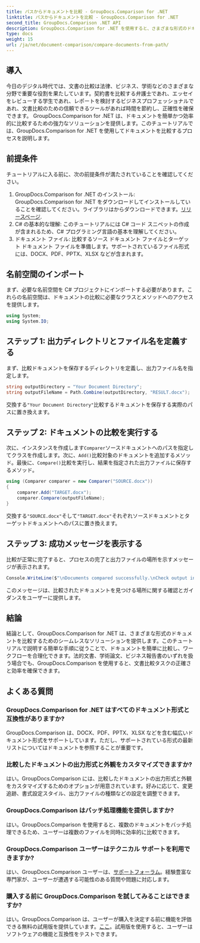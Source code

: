 ```yaml
---
title: パスからドキュメントを比較 - GroupDocs.Comparison for .NET
linktitle: パスからドキュメントを比較 - GroupDocs.Comparison for .NET
second_title: GroupDocs.Comparison .NET API
description: GroupDocs.Comparison for .NET を使用すると、さまざまな形式のドキュメントを簡単に比較できます。時間を節約し、法律、学術、ビジネスのタスクの正確性を確保します。
type: docs
weight: 15
url: /ja/net/document-comparison/compare-documents-from-path/
---
```

## 導入
今日のデジタル時代では、文書の比較は法律、ビジネス、学術などのさまざまな分野で重要な役割を果たしています。契約書を比較する弁護士であれ、エッセイをレビューする学生であれ、レポートを検討するビジネスプロフェッショナルであれ、文書比較のための信頼できるツールがあれば時間を節約し、正確性を確保できます。 GroupDocs.Comparison for .NET は、ドキュメントを簡単かつ効率的に比較するための強力なソリューションを提供します。このチュートリアルでは、GroupDocs.Comparison for .NET を使用してドキュメントを比較するプロセスを説明します。
## 前提条件
チュートリアルに入る前に、次の前提条件が満たされていることを確認してください。
1. GroupDocs.Comparison for .NET のインストール: GroupDocs.Comparison for .NET をダウンロードしてインストールしていることを確認してください。ライブラリはからダウンロードできます。[リリースページ](https://releases.groupdocs.com/comparison/net/).
2. C# の基本的な理解: このチュートリアルには C# コード スニペットの作成が含まれるため、C# プログラミング言語の基本を理解してください。
3. ドキュメント ファイル: 比較するソース ドキュメント ファイルとターゲット ドキュメント ファイルを準備します。サポートされているファイル形式には、DOCX、PDF、PPTX、XLSX などが含まれます。

## 名前空間のインポート
まず、必要な名前空間を C# プロジェクトにインポートする必要があります。これらの名前空間は、ドキュメントの比較に必要なクラスとメソッドへのアクセスを提供します。
```csharp
using System;
using System.IO;
```
## ステップ 1: 出力ディレクトリとファイル名を定義する
まず、比較ドキュメントを保存するディレクトリを定義し、出力ファイル名を指定します。
```csharp
string outputDirectory = "Your Document Directory";
string outputFileName = Path.Combine(outputDirectory, "RESULT.docx");
```
交換する`"Your Document Directory"`比較するドキュメントを保存する実際のパスに置き換えます。
## ステップ 2: ドキュメントの比較を実行する
次に、インスタンスを作成します`Comparer`ソースドキュメントへのパスを指定してクラスを作成します。次に、`Add()`比較対象のドキュメントを追加するメソッド。最後に、`Compare()`比較を実行し、結果を指定された出力ファイルに保存するメソッド。
```csharp
using (Comparer comparer = new Comparer("SOURCE.docx"))
{
    comparer.Add("TARGET.docx");
    comparer.Compare(outputFileName);
}
```
交換する`"SOURCE.docx"`そして`"TARGET.docx"`それぞれソースドキュメントとターゲットドキュメントへのパスに置き換えます。
## ステップ 3: 成功メッセージを表示する
比較が正常に完了すると、プロセスの完了と出力ファイルの場所を示すメッセージが表示されます。
```csharp
Console.WriteLine($"\nDocuments compared successfully.\nCheck output in {outputDirectory}.");
```
このメッセージは、比較されたドキュメントを見つける場所に関する確認とガイダンスをユーザーに提供します。

## 結論
結論として、GroupDocs.Comparison for .NET は、さまざまな形式のドキュメントを比較するためのシームレスなソリューションを提供します。このチュートリアルで説明する簡単な手順に従うことで、ドキュメントを簡単に比較し、ワークフローを合理化できます。法的文書、学術論文、ビジネス報告書のいずれを扱う場合でも、GroupDocs.Comparison を使用すると、文書比較タスクの正確さと効率を確保できます。
## よくある質問
### GroupDocs.Comparison for .NET はすべてのドキュメント形式と互換性がありますか?
GroupDocs.Comparison は、DOCX、PDF、PPTX、XLSX などを含む幅広いドキュメント形式をサポートしています。ただし、サポートされている形式の最新リストについてはドキュメントを参照することが重要です。
### 比較したドキュメントの出力形式と外観をカスタマイズできますか?
はい。GroupDocs.Comparison には、比較したドキュメントの出力形式と外観をカスタマイズするためのオプションが用意されています。好みに応じて、変更追跡、書式設定スタイル、出力ファイルの種類などの設定を調整できます。
### GroupDocs.Comparison はバッチ処理機能を提供しますか?
はい。GroupDocs.Comparison を使用すると、複数のドキュメントをバッチ処理できるため、ユーザーは複数のファイルを同時に効率的に比較できます。
### GroupDocs.Comparison ユーザーはテクニカル サポートを利用できますか?
はい、GroupDocs.Comparison ユーザーは、[サポートフォーラム](https://forum.groupdocs.com/c/comparison/12)。経験豊富な専門家が、ユーザーが遭遇する可能性のある質問や問題に対応します。
### 購入する前に GroupDocs.Comparison を試してみることはできますか?
はい。GroupDocs.Comparison は、ユーザーが購入を決定する前に機能を評価できる無料の試用版を提供しています。[ここ](https://releases.groupdocs.com/)。試用版を使用すると、ユーザーはソフトウェアの機能と互換性をテストできます。